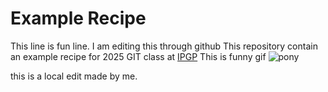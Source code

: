 # Example Recipe 
This line is fun line.
I am editing this through github
This repository contain an example recipe for 2025 GIT class at [IPGP](https://www.ipgp.fr/en/)
This is funny gif ![pony](https://www.pinterest.com/pin/595390013214878723)

this is a local edit made by me. 
